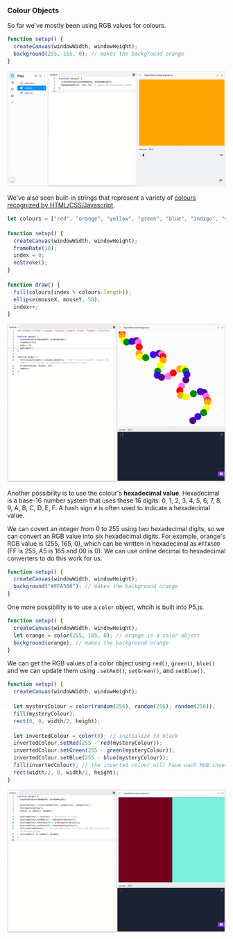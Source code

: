 ### Colour Objects

So far we've mostly been using RGB values for colours.

```javascript
function setup() {
  createCanvas(windowWidth, windowHeight);
  background(255, 165, 0); // makes the background orange
}
```

![](../../Images/Background.png)

We've also seen built-in strings that represent a variety of [colours recognized by HTML/CSS/Javascript](https://www.w3schools.com/colors/colors_names.asp). 


```js
let colours = ["red", "orange", "yellow", "green", "blue", "indigo", "violet"];

function setup() {
  createCanvas(windowWidth, windowHeight);
  frameRate(10);
  index = 0;
  noStroke();
}

function draw() {
  fill(colours[index % colours.length]); 
  ellipse(mouseX, mouseY, 50);
  index++;
}
```

![](../../Images/Array_2.png)

Another possibility is to use the colour's **hexadecimal value**. Hexadecimal is a base-16 number system that uses these 16 digits: 0, 1, 2, 3, 4, 5, 6, 7, 8, 9, A, B, C, D, E, F. A hash sign `#` is often used to indicate a hexadecimal value. 

We can covert an integer from 0 to 255 using two hexadecimal digits, so we can convert an RGB value into six hexadecimal digits. For example, orange's RGB value is (255, 165, 0), which can be written in hexadecimal as `#FFA500` (FF is 255, A5 is 165 and 00 is 0). We can use online decimal to hexadecimal converters to do this work for us.


```javascript
function setup() {
  createCanvas(windowWidth, windowHeight);
  background("#FFA500"); // makes the background orange
}
```

One more possibility is to use a `color` object, whcih is built into P5.js.

```js
function setup() {
  createCanvas(windowWidth, windowHeight);
  let orange = color(255, 165, 0); // orange is a color object
  background(orange); // makes the background orange
}
```

We can get the RGB values of a color object using `red()`, `green()`, `blue()` and we can update them using `.setRed()`, `setGreen()`, and `setBlue()`.

```js
function setup() {
  createCanvas(windowWidth, windowHeight);

  let mysteryColour = color(random(256), random(256), random(256)); 
  fill(mysteryColour);
  rect(0, 0, width/2, height);
  
  let invertedColour = color(0); // initialize to black
  invertedColour.setRed(255 - red(mysteryColour));
  invertedColour.setGreen(255 - green(mysteryColour));
  invertedColour.setBlue(255 - blue(mysteryColour));
  fill(invertedColour); // the inverted colour will have each RGB inverted from the mystery colour
  rect(width/2, 0, width/2, height);
}
```

![](../../Images/Inverted_Colours.png)
